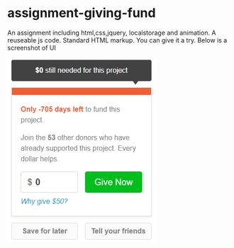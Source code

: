 # assignment-giving-fund
An assignment including html,css,jquery, localstorage and animation.
A reuseable js code. Standard HTML markup.
You can give it a try. 
Below is a screenshot of UI



![alt text](https://github.com/muzamilabbas/assignment-giving-fund/blob/main/img/screenshot.PNG?raw=true)
